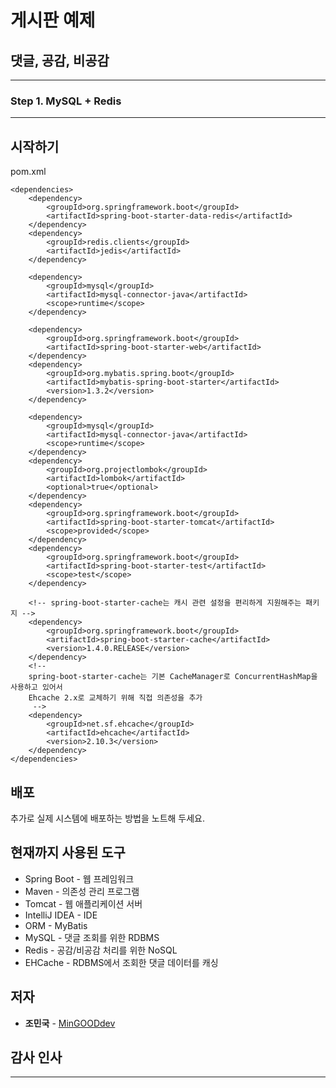 # 게시판 예제
## 댓글, 공감, 비공감

---

### Step 1. MySQL + Redis

---

## 시작하기
pom.xml

```
<dependencies>
    <dependency>
        <groupId>org.springframework.boot</groupId>
        <artifactId>spring-boot-starter-data-redis</artifactId>
    </dependency>
    <dependency>
        <groupId>redis.clients</groupId>
        <artifactId>jedis</artifactId>
    </dependency>

    <dependency>
        <groupId>mysql</groupId>
        <artifactId>mysql-connector-java</artifactId>
        <scope>runtime</scope>
    </dependency>

    <dependency>
        <groupId>org.springframework.boot</groupId>
        <artifactId>spring-boot-starter-web</artifactId>
    </dependency>
    <dependency>
        <groupId>org.mybatis.spring.boot</groupId>
        <artifactId>mybatis-spring-boot-starter</artifactId>
        <version>1.3.2</version>
    </dependency>

    <dependency>
        <groupId>mysql</groupId>
        <artifactId>mysql-connector-java</artifactId>
        <scope>runtime</scope>
    </dependency>
    <dependency>
        <groupId>org.projectlombok</groupId>
        <artifactId>lombok</artifactId>
        <optional>true</optional>
    </dependency>
    <dependency>
        <groupId>org.springframework.boot</groupId>
        <artifactId>spring-boot-starter-tomcat</artifactId>
        <scope>provided</scope>
    </dependency>
    <dependency>
        <groupId>org.springframework.boot</groupId>
        <artifactId>spring-boot-starter-test</artifactId>
        <scope>test</scope>
    </dependency>

    <!-- spring-boot-starter-cache는 캐시 관련 설정을 편리하게 지원해주는 패키지 -->
    <dependency>
        <groupId>org.springframework.boot</groupId>
        <artifactId>spring-boot-starter-cache</artifactId>
        <version>1.4.0.RELEASE</version>
    </dependency>
    <!--
    spring-boot-starter-cache는 기본 CacheManager로 ConcurrentHashMap을 사용하고 있어서
    Ehcache 2.x로 교체하기 위해 직접 의존성을 추가
     -->
    <dependency>
        <groupId>net.sf.ehcache</groupId>
        <artifactId>ehcache</artifactId>
        <version>2.10.3</version>
    </dependency>
</dependencies>
```

## 배포
추가로 실제 시스템에 배포하는 방법을 노트해 두세요.

## 현재까지 사용된 도구
* Spring Boot - 웹 프레임워크
* Maven - 의존성 관리 프로그램
* Tomcat - 웹 애플리케이션 서버
* IntelliJ IDEA - IDE
* ORM - MyBatis
* MySQL - 댓글 조회를 위한 RDBMS
* Redis - 공감/비공감 처리를 위한 NoSQL
* EHCache - RDBMS에서 조회한 댓글 데이터를 캐싱

## 저자
* **조민국** - [MinGOODdev](https://github.com/MinGOODdev)

## 감사 인사

---


